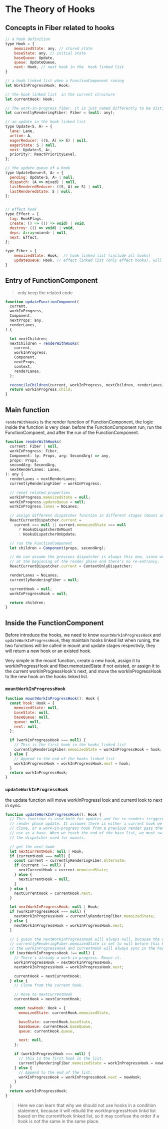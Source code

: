 # The Theory of Hooks

## Concepts in Fiber related to hooks

```javascript
// a hook definition
type Hook = {
    memoizedState: any, // stored state
    baseState: any, // initial state
    baseQueue: Update,
    queue: UpdateQueue,
    next: Hook, // next hook in the  hook linked list
}

// a hook linked list when a FunctionComponent runing
let WorkInProgressHook: Hook; 

// the hook linked list  in the current structure
let currentHook: Hook; 

// The work-in-progress fiber, it is just named differently to be distinguished from the work-in-progress hook.
let currentlyRenderingFiber: Fiber = (null: any); 

// an update in the hook linked list
type Update<S, A> = {
  lane: Lane,
  action: A,
  eagerReducer: ((S, A) => S) | null,
  eagerState: S | null,
  next: Update<S, A>,
  priority?: ReactPriorityLevel,
};

// the update queue of a hook
type UpdateQueue<S, A> = {
  pending: Update<S, A> | null,
  dispatch: (A => mixed) | null,
  lastRenderedReducer: ((S, A) => S) | null,
  lastRenderedState: S | null,
};


// effect hook
type Effect = {
  tag: HookFlags,
  create: () => (() => void) | void,
  destroy: (() => void) | void,
  deps: Array<mixed> | null,
  next: Effect,
};

type Fiber = {
    memoizedState: Hook,  // hook linked list (include all hooks)
    updateQueue: Hook, // effect linked list (only effect hooks), will be handled in the Commit stage
}
```

## Entry of FunctionComponent
>only keep the related code
```javascript
function updateFunctionComponent(
  current,
  workInProgress,
  Component,
  nextProps: any,
  renderLanes,
) {

  let nextChildren;
  nextChildren = renderWithHooks(
    current,
    workInProgress,
    Component,
    nextProps,
    context,
    renderLanes,
  );

  reconcileChildren(current, workInProgress, nextChildren, renderLanes);
  return workInProgress.child;
}
```

## Main function
`renderWithHooks` is the render function of FunctionComponent, the logic inside the function is very clear. before the 
FunctionComponent run, run the FunctionCompoent, and after the run of the FunctionComponent.

``` javascript
function renderWithHooks(
  current: Fiber | null,
  workInProgress: Fiber,
  Component: (p: Props, arg: SecondArg) => any,
  props: Props,
  secondArg: SecondArg,
  nextRenderLanes: Lanes,
): any {
  renderLanes = nextRenderLanes;
  currentlyRenderingFiber = workInProgress;

  // reset related properties
  workInProgress.memoizedState = null;
  workInProgress.updateQueue = null;
  workInProgress.lanes = NoLanes;

  // assign different dispatcher function in different stages (mount and update)
  ReactCurrentDispatcher.current =
    current === null || current.memoizedState === null
      ? HooksDispatcherOnMount
      : HooksDispatcherOnUpdate;

  // run the FunctionComponent
  let children = Component(props, secondArg);

  // We can assume the previous dispatcher is always this one, since we set it
  // at the beginning of the render phase and there's no re-entrancy.
  ReactCurrentDispatcher.current = ContextOnlyDispatcher;

  renderLanes = NoLanes;
  currentlyRenderingFiber = null;

  currentHook = null;
  workInProgressHook = null;

  return children;
}
```

## Inside the FunctionComponent

Before introduce the hooks, we need to know `mountWorkInProgressHook` and `updateWorkInProgressHook`, they maintain hooks linked list when runing, the two 
functions will be called in mount and update stages respectivly, they will return a new hook or an existed hook.

Very simple in the mount function, create a new hook, assign it to workInProgressHook and fiber.memoizedState if not existed,
or assign it to the current workInProgressHook's next, and move the workInProgressHook to the new hook on the hooks linked list.


### `mountWorkInProgressHook`
```javascript
function mountWorkInProgressHook(): Hook {
  const hook: Hook = {
    memoizedState: null,
    baseState: null,
    baseQueue: null,
    queue: null,
    next: null,
  };

  if (workInProgressHook === null) {
    // This is the first hook in the hooks linked list
    currentlyRenderingFiber.memoizedState = workInProgressHook = hook;
  } else {
    // Append to the end of the hooks linked list
    workInProgressHook = workInProgressHook.next = hook;
  }
  return workInProgressHook;
}
```

### `updateWorkInProgressHook`

the update function will move workInProgressHook and currentHook to next in sync.

```javascript
function updateWorkInProgressHook(): Hook {
  // This function is used both for updates and for re-renders triggered by a
  // render phase update. It assumes there is either a current hook we can
  // clone, or a work-in-progress hook from a previous render pass that we can
  // use as a base. When we reach the end of the base list, we must switch to
  // the dispatcher used for mounts.

  // get the next hook 
  let nextCurrentHook: null | Hook;
  if (currentHook === null) {
    const current = currentlyRenderingFiber.alternate;
    if (current !== null) {
      nextCurrentHook = current.memoizedState;
    } else {
      nextCurrentHook = null;
    }
  } else {
    nextCurrentHook = currentHook.next;
  }

  let nextWorkInProgressHook: null | Hook;
  if (workInProgressHook === null) {
    nextWorkInProgressHook = currentlyRenderingFiber.memoizedState;
  } else {
    nextWorkInProgressHook = workInProgressHook.next;
  }

  // i guess the nextWorkInProgressHook will always null, bucause the workInProgressHook is set to null after prev FunctionComponent finished, and the
  // currentlyRenderingFiber.memoizedState is set to null before this FunctionComponent run, so we always need to copy the hook from the current. That means
  // the workInProgressHook and currentHook will always sync in the hooks linked list.
  if (nextWorkInProgressHook !== null) {
    // There's already a work-in-progress. Reuse it.
    workInProgressHook = nextWorkInProgressHook;
    nextWorkInProgressHook = workInProgressHook.next;

    currentHook = nextCurrentHook;
  } else {
    // Clone from the current hook.

    // move to nextCurrentHook
    currentHook = nextCurrentHook;

    const newHook: Hook = {
      memoizedState: currentHook.memoizedState,

      baseState: currentHook.baseState,
      baseQueue: currentHook.baseQueue,
      queue: currentHook.queue,

      next: null,
    };

    if (workInProgressHook === null) {
      // This is the first hook in the list.
      currentlyRenderingFiber.memoizedState = workInProgressHook = newHook;
    } else {
      // Append to the end of the list.
      workInProgressHook = workInProgressHook.next = newHook;
    }
  }
  return workInProgressHook;
}
```

> Here we can learn that why we should not use hooks in a condition statement, because it will rebuild the workInprogressHook linkd
list based on the currentHook linked list, so it may confuse the order if a hook is not the same in the same place. 